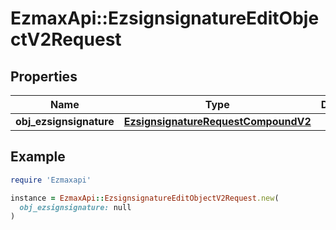 # EzmaxApi::EzsignsignatureEditObjectV2Request

## Properties

| Name | Type | Description | Notes |
| ---- | ---- | ----------- | ----- |
| **obj_ezsignsignature** | [**EzsignsignatureRequestCompoundV2**](EzsignsignatureRequestCompoundV2.md) |  |  |

## Example

```ruby
require 'Ezmaxapi'

instance = EzmaxApi::EzsignsignatureEditObjectV2Request.new(
  obj_ezsignsignature: null
)
```

